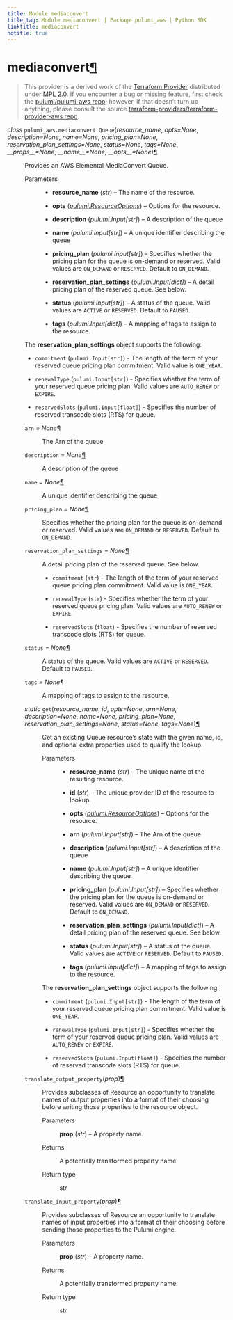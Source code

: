 ```yaml
---
title: Module mediaconvert
title_tag: Module mediaconvert | Package pulumi_aws | Python SDK
linktitle: mediaconvert
notitle: true
---
```


<div class="section" id="mediaconvert">
<h1>mediaconvert<a class="headerlink" href="#mediaconvert" title="Permalink to this headline">¶</a></h1>
<blockquote>
<div><p>This provider is a derived work of the <a class="reference external" href="https://github.com/terraform-providers/terraform-provider-aws">Terraform Provider</a> distributed under
<a class="reference external" href="https://www.mozilla.org/en-US/MPL/2.0/">MPL 2.0</a>. If you encounter a bug or missing feature, first check the
<a class="reference external" href="https://github.com/pulumi/pulumi-aws/issues">pulumi/pulumi-aws repo</a>; however, if that doesn’t turn up
anything, please consult the source <a class="reference external" href="https://github.com/terraform-providers/terraform-provider-aws/issues">terraform-providers/terraform-provider-aws repo</a>.</p>
</div></blockquote>
<span class="target" id="module-pulumi_aws.mediaconvert"></span><dl class="class">
<dt id="pulumi_aws.mediaconvert.Queue">
<em class="property">class </em><code class="sig-prename descclassname">pulumi_aws.mediaconvert.</code><code class="sig-name descname">Queue</code><span class="sig-paren">(</span><em class="sig-param">resource_name</em>, <em class="sig-param">opts=None</em>, <em class="sig-param">description=None</em>, <em class="sig-param">name=None</em>, <em class="sig-param">pricing_plan=None</em>, <em class="sig-param">reservation_plan_settings=None</em>, <em class="sig-param">status=None</em>, <em class="sig-param">tags=None</em>, <em class="sig-param">__props__=None</em>, <em class="sig-param">__name__=None</em>, <em class="sig-param">__opts__=None</em><span class="sig-paren">)</span><a class="headerlink" href="#pulumi_aws.mediaconvert.Queue" title="Permalink to this definition">¶</a></dt>
<dd><p>Provides an AWS Elemental MediaConvert Queue.</p>
<dl class="field-list simple">
<dt class="field-odd">Parameters</dt>
<dd class="field-odd"><ul class="simple">
<li><p><strong>resource_name</strong> (<em>str</em>) – The name of the resource.</p></li>
<li><p><strong>opts</strong> (<a class="reference internal" href="../../pulumi/#pulumi.ResourceOptions" title="pulumi.ResourceOptions"><em>pulumi.ResourceOptions</em></a>) – Options for the resource.</p></li>
<li><p><strong>description</strong> (<em>pulumi.Input</em><em>[</em><em>str</em><em>]</em>) – A description of the queue</p></li>
<li><p><strong>name</strong> (<em>pulumi.Input</em><em>[</em><em>str</em><em>]</em>) – A unique identifier describing the queue</p></li>
<li><p><strong>pricing_plan</strong> (<em>pulumi.Input</em><em>[</em><em>str</em><em>]</em>) – Specifies whether the pricing plan for the queue is on-demand or reserved. Valid values are <code class="docutils literal notranslate"><span class="pre">ON_DEMAND</span></code> or <code class="docutils literal notranslate"><span class="pre">RESERVED</span></code>. Default to <code class="docutils literal notranslate"><span class="pre">ON_DEMAND</span></code>.</p></li>
<li><p><strong>reservation_plan_settings</strong> (<em>pulumi.Input</em><em>[</em><em>dict</em><em>]</em>) – A detail pricing plan of the  reserved queue. See below.</p></li>
<li><p><strong>status</strong> (<em>pulumi.Input</em><em>[</em><em>str</em><em>]</em>) – A status of the queue. Valid values are <code class="docutils literal notranslate"><span class="pre">ACTIVE</span></code> or <code class="docutils literal notranslate"><span class="pre">RESERVED</span></code>. Default to <code class="docutils literal notranslate"><span class="pre">PAUSED</span></code>.</p></li>
<li><p><strong>tags</strong> (<em>pulumi.Input</em><em>[</em><em>dict</em><em>]</em>) – A mapping of tags to assign to the resource.</p></li>
</ul>
</dd>
</dl>
<p>The <strong>reservation_plan_settings</strong> object supports the following:</p>
<ul class="simple">
<li><p><code class="docutils literal notranslate"><span class="pre">commitment</span></code> (<code class="docutils literal notranslate"><span class="pre">pulumi.Input[str]</span></code>) - The length of the term of your reserved queue pricing plan commitment. Valid value is <code class="docutils literal notranslate"><span class="pre">ONE_YEAR</span></code>.</p></li>
<li><p><code class="docutils literal notranslate"><span class="pre">renewalType</span></code> (<code class="docutils literal notranslate"><span class="pre">pulumi.Input[str]</span></code>) - Specifies whether the term of your reserved queue pricing plan. Valid values are <code class="docutils literal notranslate"><span class="pre">AUTO_RENEW</span></code> or <code class="docutils literal notranslate"><span class="pre">EXPIRE</span></code>.</p></li>
<li><p><code class="docutils literal notranslate"><span class="pre">reservedSlots</span></code> (<code class="docutils literal notranslate"><span class="pre">pulumi.Input[float]</span></code>) - Specifies the number of reserved transcode slots (RTS) for queue.</p></li>
</ul>
<dl class="attribute">
<dt id="pulumi_aws.mediaconvert.Queue.arn">
<code class="sig-name descname">arn</code><em class="property"> = None</em><a class="headerlink" href="#pulumi_aws.mediaconvert.Queue.arn" title="Permalink to this definition">¶</a></dt>
<dd><p>The Arn of the queue</p>
</dd></dl>

<dl class="attribute">
<dt id="pulumi_aws.mediaconvert.Queue.description">
<code class="sig-name descname">description</code><em class="property"> = None</em><a class="headerlink" href="#pulumi_aws.mediaconvert.Queue.description" title="Permalink to this definition">¶</a></dt>
<dd><p>A description of the queue</p>
</dd></dl>

<dl class="attribute">
<dt id="pulumi_aws.mediaconvert.Queue.name">
<code class="sig-name descname">name</code><em class="property"> = None</em><a class="headerlink" href="#pulumi_aws.mediaconvert.Queue.name" title="Permalink to this definition">¶</a></dt>
<dd><p>A unique identifier describing the queue</p>
</dd></dl>

<dl class="attribute">
<dt id="pulumi_aws.mediaconvert.Queue.pricing_plan">
<code class="sig-name descname">pricing_plan</code><em class="property"> = None</em><a class="headerlink" href="#pulumi_aws.mediaconvert.Queue.pricing_plan" title="Permalink to this definition">¶</a></dt>
<dd><p>Specifies whether the pricing plan for the queue is on-demand or reserved. Valid values are <code class="docutils literal notranslate"><span class="pre">ON_DEMAND</span></code> or <code class="docutils literal notranslate"><span class="pre">RESERVED</span></code>. Default to <code class="docutils literal notranslate"><span class="pre">ON_DEMAND</span></code>.</p>
</dd></dl>

<dl class="attribute">
<dt id="pulumi_aws.mediaconvert.Queue.reservation_plan_settings">
<code class="sig-name descname">reservation_plan_settings</code><em class="property"> = None</em><a class="headerlink" href="#pulumi_aws.mediaconvert.Queue.reservation_plan_settings" title="Permalink to this definition">¶</a></dt>
<dd><p>A detail pricing plan of the  reserved queue. See below.</p>
<ul class="simple">
<li><p><code class="docutils literal notranslate"><span class="pre">commitment</span></code> (<code class="docutils literal notranslate"><span class="pre">str</span></code>) - The length of the term of your reserved queue pricing plan commitment. Valid value is <code class="docutils literal notranslate"><span class="pre">ONE_YEAR</span></code>.</p></li>
<li><p><code class="docutils literal notranslate"><span class="pre">renewalType</span></code> (<code class="docutils literal notranslate"><span class="pre">str</span></code>) - Specifies whether the term of your reserved queue pricing plan. Valid values are <code class="docutils literal notranslate"><span class="pre">AUTO_RENEW</span></code> or <code class="docutils literal notranslate"><span class="pre">EXPIRE</span></code>.</p></li>
<li><p><code class="docutils literal notranslate"><span class="pre">reservedSlots</span></code> (<code class="docutils literal notranslate"><span class="pre">float</span></code>) - Specifies the number of reserved transcode slots (RTS) for queue.</p></li>
</ul>
</dd></dl>

<dl class="attribute">
<dt id="pulumi_aws.mediaconvert.Queue.status">
<code class="sig-name descname">status</code><em class="property"> = None</em><a class="headerlink" href="#pulumi_aws.mediaconvert.Queue.status" title="Permalink to this definition">¶</a></dt>
<dd><p>A status of the queue. Valid values are <code class="docutils literal notranslate"><span class="pre">ACTIVE</span></code> or <code class="docutils literal notranslate"><span class="pre">RESERVED</span></code>. Default to <code class="docutils literal notranslate"><span class="pre">PAUSED</span></code>.</p>
</dd></dl>

<dl class="attribute">
<dt id="pulumi_aws.mediaconvert.Queue.tags">
<code class="sig-name descname">tags</code><em class="property"> = None</em><a class="headerlink" href="#pulumi_aws.mediaconvert.Queue.tags" title="Permalink to this definition">¶</a></dt>
<dd><p>A mapping of tags to assign to the resource.</p>
</dd></dl>

<dl class="method">
<dt id="pulumi_aws.mediaconvert.Queue.get">
<em class="property">static </em><code class="sig-name descname">get</code><span class="sig-paren">(</span><em class="sig-param">resource_name</em>, <em class="sig-param">id</em>, <em class="sig-param">opts=None</em>, <em class="sig-param">arn=None</em>, <em class="sig-param">description=None</em>, <em class="sig-param">name=None</em>, <em class="sig-param">pricing_plan=None</em>, <em class="sig-param">reservation_plan_settings=None</em>, <em class="sig-param">status=None</em>, <em class="sig-param">tags=None</em><span class="sig-paren">)</span><a class="headerlink" href="#pulumi_aws.mediaconvert.Queue.get" title="Permalink to this definition">¶</a></dt>
<dd><p>Get an existing Queue resource’s state with the given name, id, and optional extra
properties used to qualify the lookup.</p>
<dl class="field-list simple">
<dt class="field-odd">Parameters</dt>
<dd class="field-odd"><ul class="simple">
<li><p><strong>resource_name</strong> (<em>str</em>) – The unique name of the resulting resource.</p></li>
<li><p><strong>id</strong> (<em>str</em>) – The unique provider ID of the resource to lookup.</p></li>
<li><p><strong>opts</strong> (<a class="reference internal" href="../../pulumi/#pulumi.ResourceOptions" title="pulumi.ResourceOptions"><em>pulumi.ResourceOptions</em></a>) – Options for the resource.</p></li>
<li><p><strong>arn</strong> (<em>pulumi.Input</em><em>[</em><em>str</em><em>]</em>) – The Arn of the queue</p></li>
<li><p><strong>description</strong> (<em>pulumi.Input</em><em>[</em><em>str</em><em>]</em>) – A description of the queue</p></li>
<li><p><strong>name</strong> (<em>pulumi.Input</em><em>[</em><em>str</em><em>]</em>) – A unique identifier describing the queue</p></li>
<li><p><strong>pricing_plan</strong> (<em>pulumi.Input</em><em>[</em><em>str</em><em>]</em>) – Specifies whether the pricing plan for the queue is on-demand or reserved. Valid values are <code class="docutils literal notranslate"><span class="pre">ON_DEMAND</span></code> or <code class="docutils literal notranslate"><span class="pre">RESERVED</span></code>. Default to <code class="docutils literal notranslate"><span class="pre">ON_DEMAND</span></code>.</p></li>
<li><p><strong>reservation_plan_settings</strong> (<em>pulumi.Input</em><em>[</em><em>dict</em><em>]</em>) – A detail pricing plan of the  reserved queue. See below.</p></li>
<li><p><strong>status</strong> (<em>pulumi.Input</em><em>[</em><em>str</em><em>]</em>) – A status of the queue. Valid values are <code class="docutils literal notranslate"><span class="pre">ACTIVE</span></code> or <code class="docutils literal notranslate"><span class="pre">RESERVED</span></code>. Default to <code class="docutils literal notranslate"><span class="pre">PAUSED</span></code>.</p></li>
<li><p><strong>tags</strong> (<em>pulumi.Input</em><em>[</em><em>dict</em><em>]</em>) – A mapping of tags to assign to the resource.</p></li>
</ul>
</dd>
</dl>
<p>The <strong>reservation_plan_settings</strong> object supports the following:</p>
<ul class="simple">
<li><p><code class="docutils literal notranslate"><span class="pre">commitment</span></code> (<code class="docutils literal notranslate"><span class="pre">pulumi.Input[str]</span></code>) - The length of the term of your reserved queue pricing plan commitment. Valid value is <code class="docutils literal notranslate"><span class="pre">ONE_YEAR</span></code>.</p></li>
<li><p><code class="docutils literal notranslate"><span class="pre">renewalType</span></code> (<code class="docutils literal notranslate"><span class="pre">pulumi.Input[str]</span></code>) - Specifies whether the term of your reserved queue pricing plan. Valid values are <code class="docutils literal notranslate"><span class="pre">AUTO_RENEW</span></code> or <code class="docutils literal notranslate"><span class="pre">EXPIRE</span></code>.</p></li>
<li><p><code class="docutils literal notranslate"><span class="pre">reservedSlots</span></code> (<code class="docutils literal notranslate"><span class="pre">pulumi.Input[float]</span></code>) - Specifies the number of reserved transcode slots (RTS) for queue.</p></li>
</ul>
</dd></dl>

<dl class="method">
<dt id="pulumi_aws.mediaconvert.Queue.translate_output_property">
<code class="sig-name descname">translate_output_property</code><span class="sig-paren">(</span><em class="sig-param">prop</em><span class="sig-paren">)</span><a class="headerlink" href="#pulumi_aws.mediaconvert.Queue.translate_output_property" title="Permalink to this definition">¶</a></dt>
<dd><p>Provides subclasses of Resource an opportunity to translate names of output properties
into a format of their choosing before writing those properties to the resource object.</p>
<dl class="field-list simple">
<dt class="field-odd">Parameters</dt>
<dd class="field-odd"><p><strong>prop</strong> (<em>str</em>) – A property name.</p>
</dd>
<dt class="field-even">Returns</dt>
<dd class="field-even"><p>A potentially transformed property name.</p>
</dd>
<dt class="field-odd">Return type</dt>
<dd class="field-odd"><p>str</p>
</dd>
</dl>
</dd></dl>

<dl class="method">
<dt id="pulumi_aws.mediaconvert.Queue.translate_input_property">
<code class="sig-name descname">translate_input_property</code><span class="sig-paren">(</span><em class="sig-param">prop</em><span class="sig-paren">)</span><a class="headerlink" href="#pulumi_aws.mediaconvert.Queue.translate_input_property" title="Permalink to this definition">¶</a></dt>
<dd><p>Provides subclasses of Resource an opportunity to translate names of input properties into
a format of their choosing before sending those properties to the Pulumi engine.</p>
<dl class="field-list simple">
<dt class="field-odd">Parameters</dt>
<dd class="field-odd"><p><strong>prop</strong> (<em>str</em>) – A property name.</p>
</dd>
<dt class="field-even">Returns</dt>
<dd class="field-even"><p>A potentially transformed property name.</p>
</dd>
<dt class="field-odd">Return type</dt>
<dd class="field-odd"><p>str</p>
</dd>
</dl>
</dd></dl>

</dd></dl>

</div>
